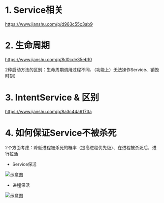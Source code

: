 # 1. Service相关
https://www.jianshu.com/p/d963c55c3ab9
# 2. 生命周期
https://www.jianshu.com/p/8d0cde35eb10

2种启动方法的区别：生命周期调用过程不同、（功能上）无法操作Service、销毁时刻）

# 3. IntentService & 区别
https://www.jianshu.com/p/8a3c44a9173a


# 4. 如何保证Service不被杀死

2个方面考虑：降低进程被杀死的概率（提高进程优先级）、在进程被杀死后，进行拉活

- Service保活

![示意图](https://upload-images.jianshu.io/upload_images/944365-b14633bc4f594bd8.png?imageMogr2/auto-orient/strip%7CimageView2/2/w/1240)


- 进程保活

![示意图](https://upload-images.jianshu.io/upload_images/944365-3568847da28a0f2a.png?imageMogr2/auto-orient/strip%7CimageView2/2/w/1240)